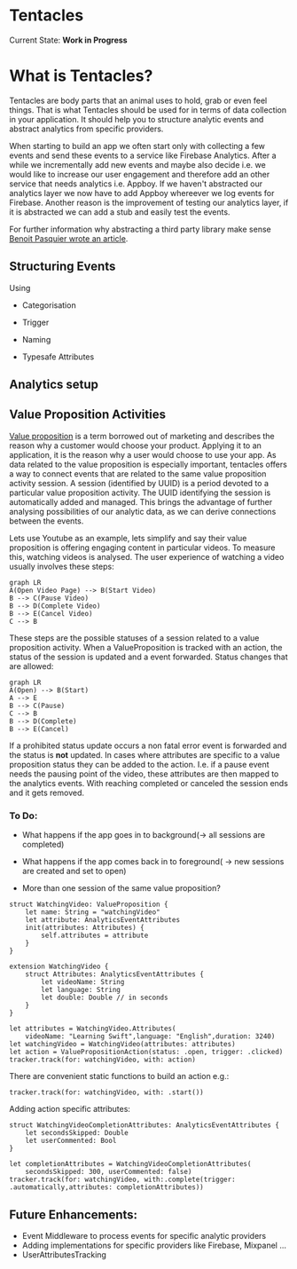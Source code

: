 
# Tentacles
Current State: **Work in Progress**
# What is Tentacles?

Tentacles are body parts that an animal uses to hold, grab or even feel things. That is what Tentacles should be used for in terms of data collection in your application. It should help you to structure analytic events and abstract analytics from specific providers.

When starting to build an app we often start only with collecting a few events and send these events to a service like Firebase Analytics. After a while we incrementally add new events and maybe also decide i.e. we would like to increase our user engagement and therefore add an other service that needs analytics i.e. Appboy. If we haven't abstracted our analytics layer we now have to add Appboy whereever we log events for Firebase. Another reason is the improvement of testing our analytics layer, if it is abstracted we can add a stub and easily test the events.

For further information why abstracting a third party library make sense [Benoit Pasquier wrote an article](https://benoitpasquier.com/abstract-ios-third-party-libraries/).

## Structuring Events
Using 
- Categorisation

- Trigger

- Naming

- Typesafe Attributes

## Analytics setup

 
## Value Proposition Activities

[Value proposition](https://en.wikipedia.org/wiki/Value_proposition) is a term borrowed out of marketing and describes the reason why a customer would choose your product. Applying it to an application, it is the reason why a user would choose to use your app. As data related to the value proposition is especially important, tentacles offers a way to connect events that are related to the same value proposition activity session. A session (identified by UUID) is a period devoted to a particular value proposition activity. The UUID identifying the session is automatically added and managed. This brings the advantage of further analysing possibilities of our analytic data, as we can derive connections between the events.

Lets use Youtube as an example, lets simplify and say their value proposition is offering engaging content in particular videos.
To measure this, watching videos is analysed. The user experience of watching a video usually involves these steps:
```mermaid
graph LR
A(Open Video Page) --> B(Start Video)
B --> C(Pause Video)
B --> D(Complete Video)
B --> E(Cancel Video)
C --> B
```
These steps are the possible statuses of a session related to a value proposition activity. When a ValueProposition is tracked with an action, the status of the session is updated and a event forwarded. Status changes that are allowed:

```mermaid
graph LR
A(Open) --> B(Start)
A --> E
B --> C(Pause)
C --> B
B --> D(Complete)
B --> E(Cancel)
```
If a prohibited status update occurs a non fatal error event is forwarded and the status is ****not**** updated. In cases where attributes are specific to a value proposition status they can be added to the action. I.e. if a pause event needs the pausing point of the video, these attributes are then mapped to the analytics events. With reaching completed or canceled the session ends and it gets removed.

### To Do:

- What happens if the app goes in to background(-> all sessions are completed)

- What happens if the app comes back in to foreground( -> new sessions are created and set to open)
- More than one session of the same value proposition?

```
struct WatchingVideo: ValueProposition {
    let name: String = "watchingVideo"
    let attribute: AnalyticsEventAttributes
    init(attributes: Attributes) {
        self.attributes = attribute
    }
}

extension WatchingVideo {
    struct Attributes: AnalyticsEventAttributes {
        let videoName: String
        let language: String
        let double: Double // in seconds
    }
}

let attributes = WatchingVideo.Attributes(
    videoName: "Learning Swift",language: "English",duration: 3240)
let watchingVideo = WatchingVideo(attributes: attributes)
let action = ValuePropositionAction(status: .open, trigger: .clicked)
tracker.track(for: watchingVideo, with: action)
```

There are convenient static functions to build an action e.g.:

```
tracker.track(for: watchingVideo, with: .start())
```

Adding action specific attributes:

```
struct WatchingVideoCompletionAttributes: AnalyticsEventAttributes {
    let secondsSkipped: Double
    let userCommented: Bool
}

let completionAttributes = WatchingVideoCompletionAttributes(
    secondsSkipped: 300, userCommented: false)
tracker.track(for: watchingVideo, with:.complete(trigger: .automatically,attributes: completionAttributes))
```

## Future Enhancements:

 - Event Middleware to process events for specific analytic providers
 - Adding implementations for specific providers like Firebase, Mixpanel ... 
 - UserAttributesTracking
